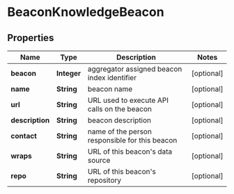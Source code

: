 
# BeaconKnowledgeBeacon

## Properties
Name | Type | Description | Notes
------------ | ------------- | ------------- | -------------
**beacon** | **Integer** | aggregator assigned beacon index identifier  |  [optional]
**name** | **String** | beacon name  |  [optional]
**url** | **String** | URL used to execute API calls on the beacon  |  [optional]
**description** | **String** | beacon description  |  [optional]
**contact** | **String** | name of the person responsible for this beacon  |  [optional]
**wraps** | **String** | URL of this beacon&#39;s data source  |  [optional]
**repo** | **String** | URL of this beacon&#39;s repository  |  [optional]



